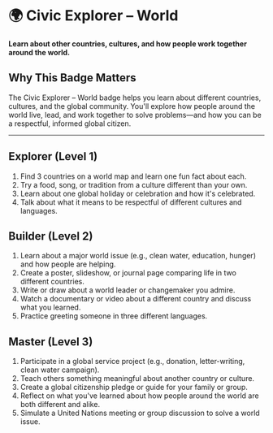 # 🌍 Civic Explorer – World

**Learn about other countries, cultures, and how people work together around the world.**

## Why This Badge Matters
The Civic Explorer – World badge helps you learn about different countries, cultures, and the global community. You'll explore how people around the world live, lead, and work together to solve problems—and how you can be a respectful, informed global citizen.

---

## Explorer (Level 1)
1. Find 3 countries on a world map and learn one fun fact about each.
2. Try a food, song, or tradition from a culture different than your own.
3. Learn about one global holiday or celebration and how it's celebrated.
4. Talk about what it means to be respectful of different cultures and languages.

## Builder (Level 2)
1. Learn about a major world issue (e.g., clean water, education, hunger) and how people are helping.
2. Create a poster, slideshow, or journal page comparing life in two different countries.
3. Write or draw about a world leader or changemaker you admire.
4. Watch a documentary or video about a different country and discuss what you learned.
5. Practice greeting someone in three different languages.

## Master (Level 3)
1. Participate in a global service project (e.g., donation, letter-writing, clean water campaign).
2. Teach others something meaningful about another country or culture.
3. Create a global citizenship pledge or guide for your family or group.
4. Reflect on what you've learned about how people around the world are both different and alike.
5. Simulate a United Nations meeting or group discussion to solve a world issue.